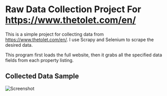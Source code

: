 
# Raw Data Collection Project For https://www.thetolet.com/en/

This is a simple project for collecting data from https://www.thetolet.com/en/. I use Scrapy and Selenium to scrape the desired data.

This program first loads the full website, then it grabs all the specified data fields from each property listing.



## Collected Data Sample

![Screenshot](https://user-images.githubusercontent.com/77140134/231127797-b89ff640-0361-4528-a9bf-c0dc1b1ee3f1.png)

